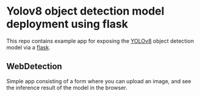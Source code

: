 # Yolov8 object detection model deployment using flask
This repo contains example app for exposing the [YOLOv8](https://github.com/ultralytics/ultralytics) object detection model via a [flask](https://flask.palletsprojects.com/en/2.2.x/).
## WebDetection
Simple app consisting of a form where you can upload an image, and see the inference result of the model in the browser.
